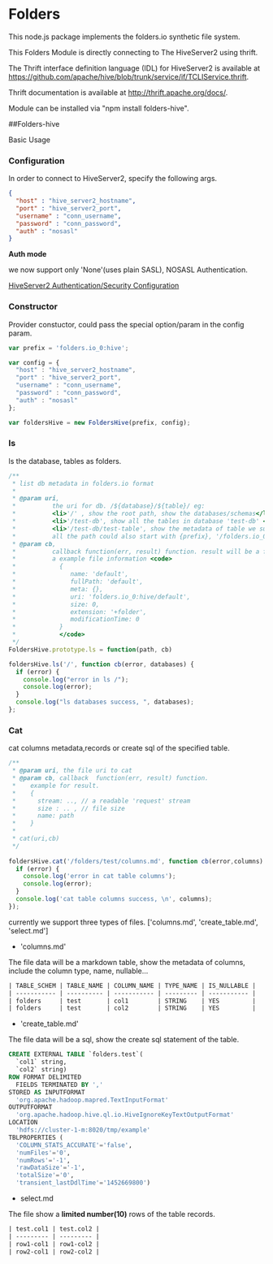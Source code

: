 Folders
=============

This node.js package implements the folders.io synthetic file system.

This Folders Module is directly connecting to The HiveServer2 using thrift.

The Thrift interface definition language (IDL) for HiveServer2 is available at https://github.com/apache/hive/blob/trunk/service/if/TCLIService.thrift.

Thrift documentation is available at http://thrift.apache.org/docs/.

Module can be installed via "npm install folders-hive".

##Folders-hive

Basic Usage

### Configuration

In order to connect to HiveServer2, specify the following args.

```json
{
  "host" : "hive_server2_hostname",
  "port" : "hive_server2_port", 
  "username" : "conn_username",
  "password" : "conn_password",
  "auth" : "nosasl"
}
```

**Auth mode**

we now support only 'None'(uses plain SASL), NOSASL Authentication.

[HiveServer2 Authentication/Security Configuration](https://cwiki.apache.org/confluence/display/Hive/Setting+Up+HiveServer2#SettingUpHiveServer2-Authentication/SecurityConfiguration)


### Constructor

Provider constuctor, could pass the special option/param in the config param.

```js
var prefix = 'folders.io_0:hive';

var config = {
  "host" : "hive_server2_hostname",
  "port" : "hive_server2_port", 
  "username" : "conn_username",
  "password" : "conn_password",
  "auth" : "nosasl"
};

var foldersHive = new FoldersHive(prefix, config);
```

### ls

ls the database, tables as folders.

```js
/**
 * list db metadata in folders.io format
 * 
 * @param uri,
 *          the uri for db. /${database}/${table}/ eg:
 *          <li>'/' , show the root path, show the databases/schemas</li>
 *          <li>'/test-db', show all the tables in database 'test-db' </li>
 *          <li>'/test-db/test-table', show the metadata of table we support 'test-table' in database 'test-db';</li>
 *          all the path could also start with {prefix}, '/folders.io_0:hive/test-db'
 * @param cb,
 *          callback function(err, result) function. result will be a file info array. [{}, ... {}] <br>
 *          a example file information <code>
 *            { 
 *               name: 'default',
 *               fullPath: 'default',
 *               meta: {},
 *               uri: 'folders.io_0:hive/default',
 *               size: 0,
 *               extension: '+folder',
 *               modificationTime: 0
 *            }
 *            </code>
 */
FoldersHive.prototype.ls = function(path, cb)

foldersHive.ls('/', function cb(error, databases) {
  if (error) {
    console.log("error in ls /");
    console.log(error);
  }
  console.log("ls databases success, ", databases);
};

```


### Cat

cat columns metadata,records or create sql of the specified table.

```js
/**
 * @param uri, the file uri to cat 
 * @param cb, callback  function(err, result) function.
 *    example for result.
 *    {
 *      stream: .., // a readable 'request' stream
 *      size : .. , // file size
 *      name: path
 *    }
 *
 * cat(uri,cb) 
 */
 
foldersHive.cat('/folders/test/columns.md', function cb(error,columns) {
  if (error) {
    console.log('error in cat table columns');
    console.log(error);
  }
  console.log('cat table columns success, \n', columns);
});

```


currently we support three types of files. ['columns.md', 'create_table.md', 'select.md']

- 'columns.md' 

The file data will be a markdown table, show the metadata of columns, include the column type, name, nullable...

```txt
| TABLE_SCHEM | TABLE_NAME | COLUMN_NAME | TYPE_NAME | IS_NULLABLE |
| ----------- | ---------- | ----------- | --------- | ----------- |
| folders     | test       | col1        | STRING    | YES         |
| folders     | test       | col2        | STRING    | YES         |
```

- 'create_table.md' 

The file data will be a sql, show the create sql statement of the table.

```sql
CREATE EXTERNAL TABLE `folders.test`(
  `col1` string, 
  `col2` string)
ROW FORMAT DELIMITED 
  FIELDS TERMINATED BY ',' 
STORED AS INPUTFORMAT 
  'org.apache.hadoop.mapred.TextInputFormat' 
OUTPUTFORMAT 
  'org.apache.hadoop.hive.ql.io.HiveIgnoreKeyTextOutputFormat'
LOCATION
  'hdfs://cluster-1-m:8020/tmp/example'
TBLPROPERTIES (
  'COLUMN_STATS_ACCURATE'='false', 
  'numFiles'='0', 
  'numRows'='-1', 
  'rawDataSize'='-1', 
  'totalSize'='0', 
  'transient_lastDdlTime'='1452669800')
```

- select.md

The file show a **limited number(10)** rows of the table records.

```txt
| test.col1 | test.col2 |
| --------- | --------- |
| row1-col1 | row1-col2 |
| row2-col1 | row2-col2 |
```